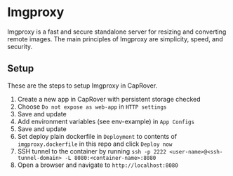 # Imgproxy

Imgproxy is a fast and secure standalone server for resizing and converting remote images. The main principles of Imgproxy are simplicity, speed, and security.

## Setup

These are the steps to setup Imgproxy in CapRover.

1. Create a new app in CapRover with persistent storage checked
2. Choose `Do not expose as web-app` in `HTTP settings`
3. Save and update
4. Add environment variables (see env-example) in `App Configs`
5. Save and update
6. Set deploy plain dockerfile in `Deployment` to contents of `imgproxy.dockerfile` in this repo and click `Deploy now`
7. SSH tunnel to the container by running `ssh -p 2222 <user-name>@<ssh-tunnel-domain> -L 8080:<container-name>:8080`
8. Open a browser and navigate to `http://localhost:8080`
